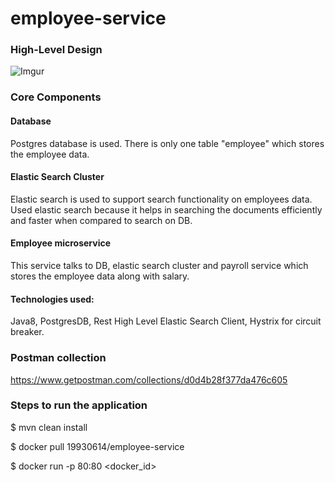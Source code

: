 # employee-service

### High-Level Design

![Imgur](https://i.imgur.com/PIBTRZF.png?1)

### Core Components

#### Database

Postgres database is used.
There is only one table "employee" which stores the employee data.

#### Elastic Search Cluster

Elastic search is used to support search functionality on employees data.
Used elastic search because it helps in searching the documents efficiently and faster when compared to search on DB.

#### Employee microservice

This service talks to DB, elastic search cluster and payroll service which stores the employee data along with salary.

#### Technologies used:

Java8, PostgresDB, Rest High Level Elastic Search Client, Hystrix for circuit breaker.


### Postman collection

https://www.getpostman.com/collections/d0d4b28f377da476c605

### Steps to run the application

$ mvn clean install

$ docker pull 19930614/employee-service

$ docker run -p 80:80 <docker_id>